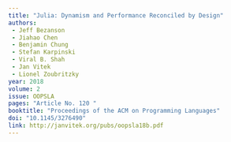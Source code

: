 ```yaml
---
title: "Julia: Dynamism and Performance Reconciled by Design"
authors:
 - Jeff Bezanson
 - Jiahao Chen
 - Benjamin Chung
 - Stefan Karpinski
 - Viral B. Shah
 - Jan Vitek
 - Lionel Zoubritzky
year: 2018
volume: 2
issue: OOPSLA
pages: "Article No. 120 "
booktitle: "Proceedings of the ACM on Programming Languages"
doi: "10.1145/3276490"
link: http://janvitek.org/pubs/oopsla18b.pdf
---
```

